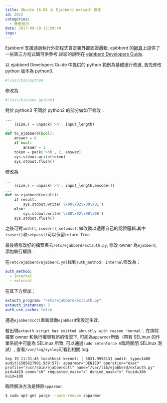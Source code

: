 ```yaml
---
title: Ubuntu 16.04 上 Ejabberd extauth 設定
id: 2922
categories:
  - 應用技巧
date: 2017-09-20 12:59:40
tags:
---
```


Ejabberd 支援通過執行外部程式自定義外部認證邏輯, ejabberd 的[網頁](https://www.ejabberd.im/extauth)上提供了一些第三方程式碼可供參考.詳細的說明在 [ejabberd Developers Guide](https://www.ejabberd.im/files/doc/dev.html#htoc9).

<!--more-->

以 ejabberd Developers Guide 中提供的 python 範例為基礎進行改進, 首先修改 python 版本為 python3.

```bash
#!/usr/bin/python
```

修改為

```bash
#!/usr/bin/env python3
```

對於 python3 不同於 python2 的部分做如下修改：

```python
...
    (size,) = unpack('>h', input_length)
...
def to_ejabberd(bool):
    answer = 0
    if bool:
        answer = 1
    token = pack('>hh', 2, answer)
    sys.stdout.write(token)
    sys.stdout.flush()
```

修改為

```python
...
    (size,) = unpack('>h', input_length.encode())
...
def to_ejabberd(result):
    if result:
        sys.stdout.write('\x00\x02\x00\x01')
    else:
        sys.stdout.write('\x00\x02\x00\x00')
    sys.stdout.flush()
```

之後可對`auth()`, `isuser()`, `setpass()`做改動以適應自己的認證邏輯.其中`isuser()`和`setpass()`可以保留`return True`.

最後將修改好的檔案丟去`/etc/ejabberd/extauth.py`, 修改 owner 為`ejabberd`, 添加執行權限.

在`/etc/ejabberd/ejabberd.yml`找到`auth_method: internal`修改為：

```yaml
auth_method:
  - internal
  - external
```

在其下方增加：

```yaml
extauth_program: "/etc/ejabberd/extauth.py"
extauth_instances: 3
auth_use_cache: false
```

通過`ejabberdcctl`重新啟動`ejabberd`使設定生效.

若出現`extauth script has exitted abruptly with reason 'normal'`, 在排除檔案 owner 和執行權限有誤的情況下, 可能為`apparmor`所致（帶有 SELinux 的作業系統中可能為 SELinux 所致, 可以通過`sudo setenforce 0`臨時關閉 SELinux 測試）, 查看`/var/log/syslog`可看到相關 log.

```log
Sep 19 11:31:45 localhost kernel: [ 5031.995813] audit: type=1400 audit(1505827901.939:57): apparmor="DENIED" operation="exec" profile="/usr/sbin/ejabberdctl" name="/var/lib/ejabberd/extauth.py" pid=4419 comm="sh" requested_mask="x" denied_mask="x" fsuid=100 ouid=100
```

臨時解決方法是移除`apparmor`.

```bash
$ sudo apt-get purge --auto-remove apparmor
```
